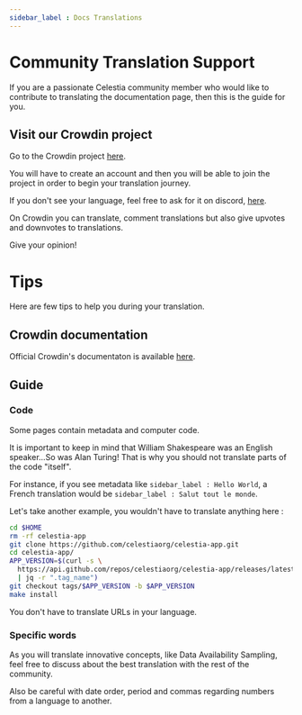 ```yaml
---
sidebar_label : Docs Translations
---
```


# Community Translation Support

If you are a passionate Celestia community member who would like to contribute
to translating the documentation page, then this is the guide for you.

## Visit our Crowdin project

Go to the Crowdin project [here](https://crowdin.com/project/celestia-docs).

You will have to create an account and then you will be able to join the project
in order to begin your translation journey. 

If you don't see your language, feel free to ask for it on discord, [here](https://discord.gg/celestiacommunity).

On Crowdin you can translate, comment translations but also give upvotes and
downvotes to translations.

Give your opinion!

# Tips

Here are few tips to help you during your translation. 

## Crowdin documentation 

Official Crowdin's documentaton is available [here](https://support.crowdin.com/online-editor).

## Guide 

### Code

Some pages contain metadata and computer code.

It is important to keep in mind that William Shakespeare was an
English speaker...So was Alan Turing! That is why
you should not translate parts of the code "itself".

For instance, if you see metadata like ```sidebar_label : Hello World```,
a French translation would be ```sidebar_label : Salut tout le monde```. 

Let's take another example, you wouldn't have to translate anything here : 
```sh
cd $HOME
rm -rf celestia-app
git clone https://github.com/celestiaorg/celestia-app.git
cd celestia-app/
APP_VERSION=$(curl -s \
  https://api.github.com/repos/celestiaorg/celestia-app/releases/latest \
  | jq -r ".tag_name")
git checkout tags/$APP_VERSION -b $APP_VERSION
make install
```

You don't have to translate URLs in your language. 

### Specific words

As you will translate innovative concepts, like Data Availability
Sampling, feel free to discuss about the best translation with the
rest of the community.

Also be careful with date order, period and commas regarding 
numbers from a language to another.
